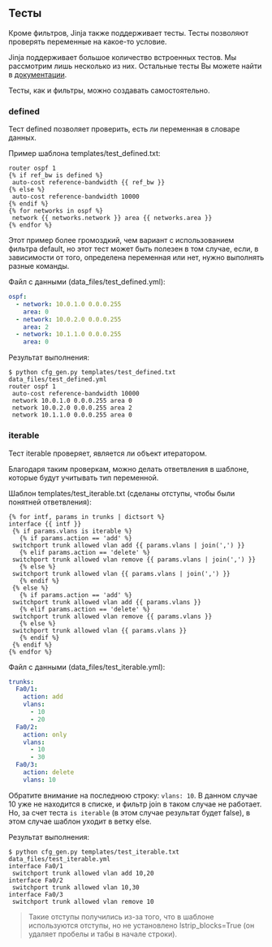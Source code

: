 ## Тесты

Кроме фильтров, Jinja также поддерживает тесты.
Тесты позволяют проверять переменные на какое-то условие.

Jinja поддерживает большое количество встроенных тестов.
Мы рассмотрим лишь несколько из них.
Остальные тесты Вы можете найти в [документации](http://jinja.pocoo.org/docs/dev/templates/#builtin-tests).

Тесты, как и фильтры, можно создавать самостоятельно.

### defined

Тест defined позволяет проверить, есть ли переменная в словаре данных.

Пример шаблона templates/test_defined.txt:
```
router ospf 1
{% if ref_bw is defined %}
 auto-cost reference-bandwidth {{ ref_bw }}
{% else %}
 auto-cost reference-bandwidth 10000
{% endif %}
{% for networks in ospf %}
 network {{ networks.network }} area {{ networks.area }}
{% endfor %}
```

Этот пример более громоздкий, чем вариант с использованием фильтра default, но этот тест может быть полезен в том случае, если, в зависимости от того, определена переменная или нет, нужно выполнять разные команды.

Файл с данными (data_files/test_defined.yml):
```yml
ospf:
  - network: 10.0.1.0 0.0.0.255
    area: 0
  - network: 10.0.2.0 0.0.0.255
    area: 2
  - network: 10.1.1.0 0.0.0.255
    area: 0
```

Результат выполнения:
```
$ python cfg_gen.py templates/test_defined.txt data_files/test_defined.yml
router ospf 1
 auto-cost reference-bandwidth 10000
 network 10.0.1.0 0.0.0.255 area 0
 network 10.0.2.0 0.0.0.255 area 2
 network 10.1.1.0 0.0.0.255 area 0
```

### iterable

Тест iterable проверяет, является ли объект итератором.

Благодаря таким проверкам, можно делать ответвления в шаблоне, которые будут учитывать тип переменной.

Шаблон templates/test_iterable.txt (сделаны отступы, чтобы были понятней ответвления):
```
{% for intf, params in trunks | dictsort %}
interface {{ intf }}
 {% if params.vlans is iterable %}
   {% if params.action == 'add' %}
 switchport trunk allowed vlan add {{ params.vlans | join(',') }}
   {% elif params.action == 'delete' %}
 switchport trunk allowed vlan remove {{ params.vlans | join(',') }}
   {% else %}
 switchport trunk allowed vlan {{ params.vlans | join(',') }}
   {% endif %}
 {% else %}
   {% if params.action == 'add' %}
 switchport trunk allowed vlan add {{ params.vlans }}
   {% elif params.action == 'delete' %}
 switchport trunk allowed vlan remove {{ params.vlans }}
   {% else %}
 switchport trunk allowed vlan {{ params.vlans }}
   {% endif %}
 {% endif %}
{% endfor %}
```

Файл с данными (data_files/test_iterable.yml):
```yml
trunks:
  Fa0/1:
    action: add
    vlans:
      - 10
      - 20
  Fa0/2:
    action: only
    vlans:
      - 10
      - 30
  Fa0/3:
    action: delete
    vlans: 10
```

Обратите внимание на последнюю строку: ```vlans: 10```.
В данном случае 10 уже не находится в списке, и фильтр join в таком случае не работает.
Но, за счет теста ```is iterable``` (в этом случае результат будет false), в этом случае шаблон уходит в ветку else.


Результат выполнения:
```
$ python cfg_gen.py templates/test_iterable.txt data_files/test_iterable.yml
interface Fa0/1
 switchport trunk allowed vlan add 10,20
interface Fa0/2
 switchport trunk allowed vlan 10,30
interface Fa0/3
 switchport trunk allowed vlan remove 10
```

> Такие отступы получились из-за того, что в шаблоне используются отступы, но не установлено lstrip_blocks=True (он удаляет пробелы и табы в начале строки).

